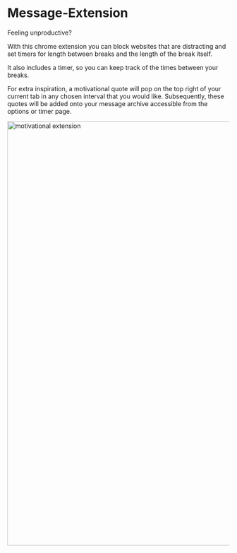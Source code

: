 # Message-Extension
Feeling unproductive? 

With this chrome extension you can block websites that are distracting and set timers for length between breaks and the length of the break itself. 

It also includes a timer, so you can keep track of the times between your breaks. 

For extra inspiration, a motivational quote will pop on the top right of your current tab in any chosen interval that you would like. Subsequently, these quotes will be added onto your message archive accessible from the options or timer page.

<img width="960" alt="motivational extension" src="https://user-images.githubusercontent.com/42393264/50673405-34622580-0f92-11e9-80b1-4a0cf1e3fb20.PNG">
